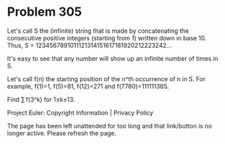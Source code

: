 #   Problem 305

   Let's call S the (infinite) string that is made by concatenating the
   consecutive positive integers (starting from 1) written down in base 10.
   Thus, S = 1234567891011121314151617181920212223242...

   It's easy to see that any number will show up an infinite number of times
   in S.

   Let's call f(n) the starting position of the n^th occurrence of n in S.
   For example, f(1)=1, f(5)=81, f(12)=271 and f(7780)=111111365.

   Find ∑ f(3^k) for 1≤k≤13.

   Project Euler: Copyright Information | Privacy Policy

   The page has been left unattended for too long and that link/button is no
   longer active. Please refresh the page.
